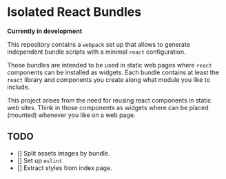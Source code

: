 # Isolated React Bundles
**Currently in development**

This repository contains a `webpack` set up that allows to generate independent 
bundle scripts with a minimal `react` configuration.

Those bundles are intended to be used in static web pages where `react` components
can be installed as widgets. Each bundle contains at least the `react` library 
and components you create along what module you like to include.

This project arises from the need for reusing react components in static web sites.
Think in those components as widgets where can be placed (mounted) whenever you like on a
web page.

## TODO
- [] Split assets images by bundle.
- [] Set up `eslint`.
- [] Extract styles from index page.
